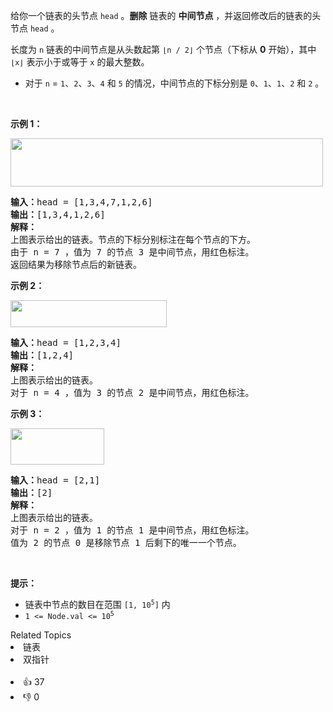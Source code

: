 <p>给你一个链表的头节点 <code>head</code> 。<strong>删除</strong> 链表的 <strong>中间节点</strong> ，并返回修改后的链表的头节点 <code>head</code> 。</p>

<p>长度为 <code>n</code> 链表的中间节点是从头数起第 <code>⌊n / 2⌋</code> 个节点（下标从 <strong>0</strong> 开始），其中 <code>⌊x⌋</code> 表示小于或等于 <code>x</code> 的最大整数。</p>

<ul> 
 <li>对于 <code>n</code> = <code>1</code>、<code>2</code>、<code>3</code>、<code>4</code> 和 <code>5</code> 的情况，中间节点的下标分别是 <code>0</code>、<code>1</code>、<code>1</code>、<code>2</code> 和 <code>2</code> 。</li> 
</ul>

<p>&nbsp;</p>

<p><strong>示例 1：</strong></p>

<p><img alt="" src="https://assets.leetcode.com/uploads/2021/11/16/eg1drawio.png" style="width: 500px; height: 77px;" /></p>

<pre>
<strong>输入：</strong>head = [1,3,4,7,1,2,6]
<strong>输出：</strong>[1,3,4,1,2,6]
<strong>解释：</strong>
上图表示给出的链表。节点的下标分别标注在每个节点的下方。
由于 n = 7 ，值为 7 的节点 3 是中间节点，用红色标注。
返回结果为移除节点后的新链表。 
</pre>

<p><strong>示例 2：</strong></p>

<p><img alt="" src="https://assets.leetcode.com/uploads/2021/11/16/eg2drawio.png" style="width: 250px; height: 43px;" /></p>

<pre>
<strong>输入：</strong>head = [1,2,3,4]
<strong>输出：</strong>[1,2,4]
<strong>解释：</strong>
上图表示给出的链表。
对于 n = 4 ，值为 3 的节点 2 是中间节点，用红色标注。
</pre>

<p><strong>示例 3：</strong></p>

<p><img alt="" src="https://assets.leetcode.com/uploads/2021/11/16/eg3drawio.png" style="width: 150px; height: 58px;" /></p>

<pre>
<strong>输入：</strong>head = [2,1]
<strong>输出：</strong>[2]
<strong>解释：</strong>
上图表示给出的链表。
对于 n = 2 ，值为 1 的节点 1 是中间节点，用红色标注。
值为 2 的节点 0 是移除节点 1 后剩下的唯一一个节点。</pre>

<p>&nbsp;</p>

<p><strong>提示：</strong></p>

<ul> 
 <li>链表中节点的数目在范围 <code>[1, 10<sup>5</sup>]</code> 内</li> 
 <li><code>1 &lt;= Node.val &lt;= 10<sup>5</sup></code></li> 
</ul>

<div><div>Related Topics</div><div><li>链表</li><li>双指针</li></div></div><br><div><li>👍 37</li><li>👎 0</li></div>